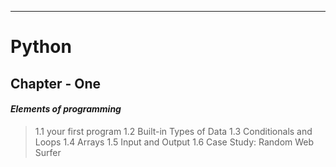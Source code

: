 ---
# Python 


## Chapter - One 

#### _Elements of programming_
> 1.1 your first program
1.2 Built-in Types of Data
1.3 Conditionals and Loops
1.4 Arrays
1.5 Input and Output
1.6 Case Study: Random Web Surfer

